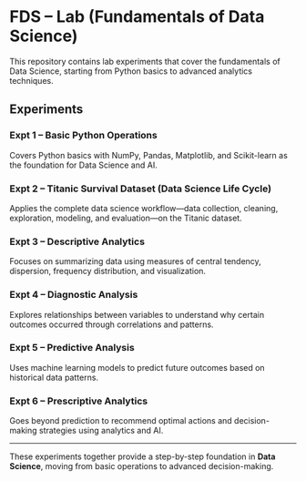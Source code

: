 # FDS – Lab (Fundamentals of Data Science)

This repository contains lab experiments that cover the fundamentals of Data Science, starting from Python basics to advanced analytics techniques.

## Experiments

### Expt 1 – Basic Python Operations  
Covers Python basics with NumPy, Pandas, Matplotlib, and Scikit-learn as the foundation for Data Science and AI.  

### Expt 2 – Titanic Survival Dataset (Data Science Life Cycle)  
Applies the complete data science workflow—data collection, cleaning, exploration, modeling, and evaluation—on the Titanic dataset.  

### Expt 3 – Descriptive Analytics  
Focuses on summarizing data using measures of central tendency, dispersion, frequency distribution, and visualization.  

### Expt 4 – Diagnostic Analysis  
Explores relationships between variables to understand why certain outcomes occurred through correlations and patterns.  

### Expt 5 – Predictive Analysis  
Uses machine learning models to predict future outcomes based on historical data patterns.  

### Expt 6 – Prescriptive Analytics  
Goes beyond prediction to recommend optimal actions and decision-making strategies using analytics and AI.  

---

These experiments together provide a step-by-step foundation in **Data Science**, moving from basic operations to advanced decision-making.
